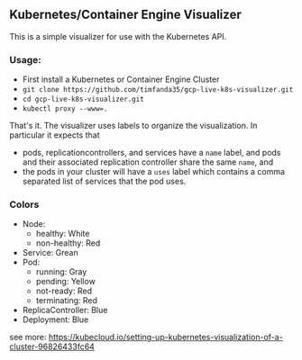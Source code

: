 ## Kubernetes/Container Engine Visualizer

This is a simple visualizer for use with the Kubernetes API.

### Usage:
   * First install a Kubernetes or Container Engine Cluster
   * ```git clone https://github.com/timfanda35/gcp-live-k8s-visualizer.git```
   * ```cd gcp-live-k8s-visualizer.git```
   * ```kubectl proxy --www=.```

That's it.  The visualizer uses labels to organize the visualization.  In particular it expects that

   * pods, replicationcontrollers, and services have a ```name``` label, and pods and their associated replication controller share the same ```name```, and
   * the pods in your cluster will have a ```uses``` label which contains a comma separated list of services that the pod uses.

### Colors
* Node:
  * healthy: White
  * non-healthy: Red
* Service: Grean
* Pod:
  * running: Gray
  * pending: Yellow
  * not-ready: Red
  * terminating: Red
* ReplicaController: Blue
* Deployment: Blue

see more: https://kubecloud.io/setting-up-kubernetes-visualization-of-a-cluster-96826433fc64
